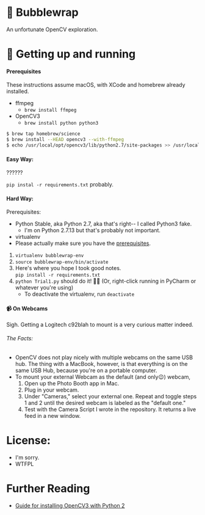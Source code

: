 # 🍾 Bubblewrap

An unfortunate OpenCV exploration.

# 🚀 Getting up and running

#### Prerequisites

These instructions assume macOS, with XCode and homebrew already installed.

  * ffmpeg
    * `brew install ffmpeg`
  * OpenCV3
    * `brew install python python3`
```bash
$ brew tap homebrew/science
$ brew install --HEAD opencv3 --with-ffmpeg
$ echo /usr/local/opt/opencv3/lib/python2.7/site-packages >> /usr/local/lib/python2.7/site-packages/opencv3.pth
```

#### Easy Way:
??????

`pip instal -r requirements.txt` probably.

#### Hard Way:
Prerequisites:
  * Python Stable, aka Python 2.7, aka that's right-- I called Python3 fake.
    * I'm on Python 2.7.13 but that's probably not important.
  * virtualenv
  * Please actually make sure you have the [prerequisites](#Prerequisites).

1. `virtualenv bubblewrap-env`
2. `source bubblewrap-env/bin/activate`
3. Here's where you hope I took good notes.  
  `pip install -r requirements.txt`
4. `python Trial1.py` should do it! 💁✨ (Or, right-click running in PyCharm or whatever you're using)
    * To deactivate the virtualenv, run `deactivate`

#### 📹 On Webcams

Sigh. Getting a Logitech c92blah to mount is a very curious matter indeed.

###### The Facts:

* OpenCV does not play nicely with multiple webcams on the same USB hub. The thing with a MacBook,
  however, is that everything is on the same USB Hub, because you're on a portable computer.
* To mount your external Webcam as the default (and only😉) webcam,
    1. Open up the Photo Booth app in Mac.
    2. Plug in your webcam.
    3. Under "Cameras," select your external one. Repeat and toggle steps 1 and 2 until the desired
    webcam is labeled as the "default one."
    4. Test with the Camera Script I wrote in the repository. It returns a live feed in a new window.

# License:
* I'm sorry.
* WTFPL

# Further Reading
* [Guide for installing OpenCV3 with Python 2](http://www.pyimagesearch.com/2016/12/19/install-opencv-3-on-macos-with-homebrew-the-easy-way/)